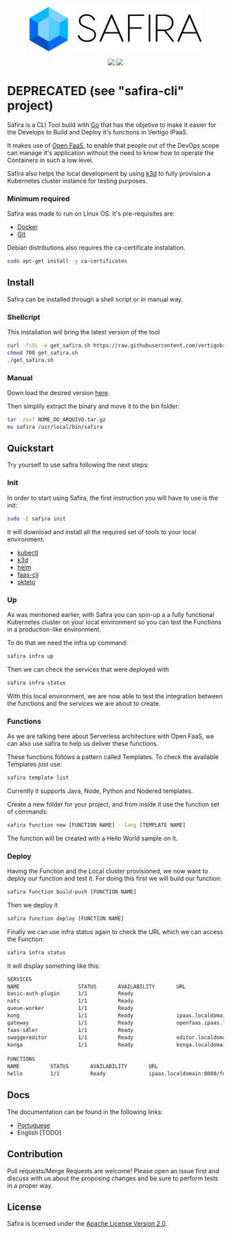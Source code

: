 <p align="center">
  <img src="./docs/safira.png" width="400" />
</p>

<p align="center">
    <img src="https://img.shields.io/badge/license-Apache%202.0-blue" />
    <img src="https://github.com/vertigobr/safira/workflows/Build%20Release/badge.svg" />
</p>

# DEPRECATED (see "safira-cli" project)

Safira is a CLI Tool build with [Go](https://golang.org/) that has the objetive to make it easier for the Develops to Build and Deploy it's functions in Vertigo IPaaS. 

It makes use of [Open FaaS](https://www.openfaas.com/), to enable that people out of the DevOps scope can manage it's application without the need to know how to operate the Containers in such a low level.

Safira also helps the local development by using [k3d](https://k3d.io/) to fully provision a Kubernetes cluster instance for testing purposes.

### Minimum required
Safira was made to run on LInux OS. It's pre-requisites are:
- [Docker](https://www.docker.com/)
- [Git](https://git-scm.com/)

Debian distributions also requires the ca-certificate instalation.
```sh
sudo apt-get install -y ca-certificates
```

## Install
Safira can be installed through a shell script or in manual way.

### Shellcript
This installation will bring the latest version of the tool

```sh
curl -fsSL -o get_safira.sh https://raw.githubusercontent.com/vertigobr/safira/master/install.sh
chmod 700 get_safira.sh
./get_safira.sh
```

### Manual
Down load the desired version [here](https://github.com/vertigobr/safira/releases).

Then simplily extract the binary and move it to the bin folder:

```sh
tar -zxvf NOME_DO_ARQUIVO.tar.gz
mv safira /usr/local/bin/safira
```

## Quickstart
Try yourself to use safira following the next steps:

### Init
In order to start using Safira, the first instruction you will have to use is the init:
```sh
sudo -E safira init
```
It will download and install all the required set of tools to your local environment:
- [kubectl](https://kubernetes.io/docs/tasks/tools/install-kubectl/)
- [k3d](https://k3d.io/#installation)
- [helm](https://helm.sh/docs/intro/install/)
- [faas-cli](https://github.com/openfaas/faas-cli)
- [okteto](https://okteto.com/docs/getting-started/installation/index.html)

### Up
As was mentioned earlier, with Safira you can spin-up a a fully functional Kubernetes cluster on your local environment so you can test the Functions in a production-like environment. 

To do that we need the infra up command:
```sh
safira infra up
```
Then we can check the services that were deployed with

```sh
safira infra status
```
With this local environment, we are now able to test the integration between the functions and the services we are about to create.

### Functions
As we are talking here about Serverless architecture with Open FaaS, we can also use safira to help us deliver these functions. 

These functions follows a pattern called Templates. To check the available Templates just use:
```sh
safira template list
```

Currently it supports Java, Node, Python and Nodered templates.

Create a new folder for your project, and from inside it use the function set of commands:
```sh
safira function new [FUNCTION NAME] --lang [TEMPLATE NAME]
```
The function will be created with a Hello World sample on it.

### Deploy
Having the Function and the Local cluster provisioned, we now want to deploy our function and test it. For doing this first we will build our function:

```sh
safira function build-push [FUNCTION NAME]
```

Then we deploy it
```sh
safira function deploy [FUNCTION NAME]
```

Finally we can use infra status again to check the URL which we can access the Function:
```sh
safira infra status
```
It will display something like this:
```sh
SERVICES
NAME                   STATUS       AVAILABILITY       URL
basic-auth-plugin      1/1          Ready              
nats                   1/1          Ready              
queue-worker           1/1          Ready              
kong                   1/1          Ready              ipaas.localdomain:8080
gateway                1/1          Ready              openfaas.ipaas.localdomain:8080
faas-idler             1/1          Ready              
swaggereditor          1/1          Ready              editor.localdomain:8080
konga                  1/1          Ready              konga.localdomain:8080

FUNCTIONS
NAME          STATUS       AVAILABILITY       URL
hello         1/1          Ready              ipaas.localdomain:8080/function/hello
```

## Docs

The documentation can be found in the following links:
- [Portuguese](https://vertigobr.gitlab.io/ipaas/docs/safira/visao_geral)
- English [TODO]

## Contribution

Pull requests/Merge Requests are welcome! Please open an issue first and discuss with us about the proposing changes and be sure to perform tests in a proper way.

## License
Safira is licensed under the [Apache License Version 2.0](https://github.com/vertigobr/safira/blob/master/LICENSE).
